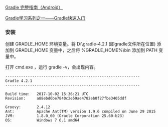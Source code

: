 [Gradle 完整指南（Android）](http://www.jianshu.com/p/9df3c3b6067a)  

[Gradle学习系列之一——Gradle快速入门](http://www.cnblogs.com/CloudTeng/p/3417762.html)

### 安装

创建 GRADLE_HOME 环境变量。将 D:\gradle-4.2.1 (即gradle文件所在位置) 添加到 GRADLE_HOME 变量中，之后将 %GRADLE_HOME%\bin 添加到 PATH 变量中。

打开 cmd.exe ，运行 gradle -v，会出现内容。
```
------------------------------------------------------------
Gradle 4.2.1
------------------------------------------------------------

Build time:   2017-10-02 15:36:21 UTC
Revision:     a88ebd6be7840c2e59ae4782eb0f27fbe3405ddf

Groovy:       2.4.12
Ant:          Apache Ant(TM) version 1.9.6 compiled on June 29 2015
JVM:          1.8.0_60 (Oracle Corporation 25.60-b23)
OS:           Windows 7 6.1 amd64
```
